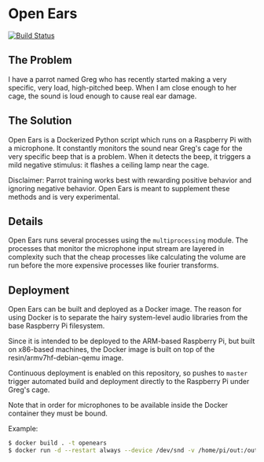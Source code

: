 # Open Ears
[![Build Status](https://semaphoreci.com/api/v1/armsnyder/open-ears/branches/master/badge.svg)](https://semaphoreci.com/armsnyder/open-ears)

## The Problem

I have a parrot named Greg who has recently started making a very specific, very load, 
high-pitched beep. When I am close enough to her cage, the sound is loud enough to cause real ear
damage.

## The Solution

Open Ears is a Dockerized Python script which runs on a Raspberry Pi with a microphone. It 
constantly monitors the sound near Greg's cage for the very specific beep that is a problem. When
it detects the beep, it triggers a mild negative stimulus: it flashes a ceiling lamp near the cage.

Disclaimer: Parrot training works best with rewarding positive behavior and ignoring negative
behavior. Open Ears is meant to supplement these methods and is very experimental.

## Details

Open Ears runs several processes using the `multiprocessing` module. The processes that monitor the
microphone input stream are layered in complexity such that the cheap processes like calculating 
the volume are run before the more expensive processes like fourier transforms.

## Deployment

Open Ears can be built and deployed as a Docker image. The reason for using Docker is to separate
the hairy system-level audio libraries from the base Raspberry Pi filesystem.

Since it is intended to be deployed to the ARM-based Raspberry Pi, but built on x86-based machines, 
the Docker image is built on top of the resin/armv7hf-debian-qemu image.

Continuous deployment is enabled on this repository, so pushes to `master` trigger automated
build and deployment directly to the Raspberry Pi under Greg's cage.

Note that in order for microphones to be available inside the Docker container they must be bound.

Example:
```bash
$ docker build . -t openears
$ docker run -d --restart always --device /dev/snd -v /home/pi/out:/out openears
```
